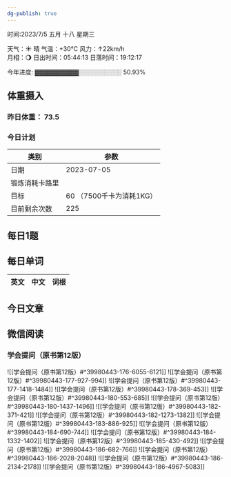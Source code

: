 ```yaml
---
dg-publish: true
---
```



时间:2023/7/5 五月 十八 星期三

天气：☀️   晴 气温：+30°C 风力：↑22km/h  
月相：🌖 日出时间：05:44:13 日落时间：19:12:17

今年进度: ▓▓▓▓▓▓▓▓▓▓░░░░░░░░░░ 50.93%

## 体重摄入

### 昨日体重： 73.5
### 今日计划

| 类别           | 参数                    |
| -------------- | ----------------------- |
| 日期           | 2023-07-05               |
| 锻炼消耗卡路里 | |
| 目标           | 60      （7500千卡为消耗1KG）                |
| 目前剩余次数               |        225                  |



## 每日1题


## 每日单词

| 英文       | 中文       |词根|
| ---------- | ---------- | ---|


## 今日文章



## 微信阅读

<!-- start of weread -->

### 学会提问（原书第12版）
![[学会提问（原书第12版）#^39980443-176-6055-6121]]
![[学会提问（原书第12版）#^39980443-177-927-994]]
![[学会提问（原书第12版）#^39980443-177-1418-1484]]
![[学会提问（原书第12版）#^39980443-178-369-453]]
![[学会提问（原书第12版）#^39980443-180-553-685]]
![[学会提问（原书第12版）#^39980443-180-1437-1496]]
![[学会提问（原书第12版）#^39980443-182-371-421]]
![[学会提问（原书第12版）#^39980443-182-1273-1382]]
![[学会提问（原书第12版）#^39980443-183-886-925]]
![[学会提问（原书第12版）#^39980443-184-690-744]]
![[学会提问（原书第12版）#^39980443-184-1332-1402]]
![[学会提问（原书第12版）#^39980443-185-430-492]]
![[学会提问（原书第12版）#^39980443-186-682-766]]
![[学会提问（原书第12版）#^39980443-186-2028-2048]]
![[学会提问（原书第12版）#^39980443-186-2134-2178]]
![[学会提问（原书第12版）#^39980443-186-4967-5083]]

<!-- end of weread -->
